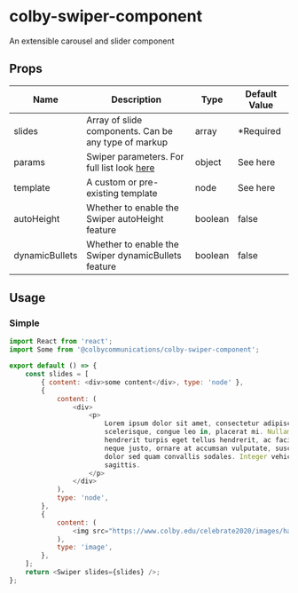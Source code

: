 # colby-swiper-component

An extensible carousel and slider component

## Props

| Name           | Description                                                                        | Type    | Default Value |
| -------------- | ---------------------------------------------------------------------------------- | ------- | ------------- |
| slides         | Array of slide components. Can be any type of markup                               | array   | \*Required    |
| params         | Swiper parameters. For full list look [here](https://swiperjs.com/api/#parameters) | object  | See here      |
| template       | A custom or pre-existing template                                                  | node    | See here      |
| autoHeight     | Whether to enable the Swiper autoHeight feature                                    | boolean | false         |
| dynamicBullets | Whether to enable the Swiper dynamicBullets feature                                | boolean | false         |

## Usage

### Simple

```javascript
import React from 'react';
import Some from '@colbycommunications/colby-swiper-component';

export default () => {
    const slides = [
        { content: <div>some content</div>, type: 'node' },
        {
            content: (
                <div>
                    <p>
                        Lorem ipsum dolor sit amet, consectetur adipiscing elit. Ut ac neque
                        scelerisque, congue leo in, placerat mi. Nullam vitae enim purus. Sed
                        hendrerit turpis eget tellus hendrerit, ac facilisis turpis lacinia. Nunc
                        neque justo, ornare at accumsan vulputate, suscipit vitae ante. Quisque non
                        dolor sed quam convallis sodales. Integer vehicula nulla sit amet accumsan
                        sagittis.
                    </p>
                </div>
            ),
            type: 'node',
        },
        {
            content: (
                <img src="https://www.colby.edu/celebrate2020/images/hats-and-miller-Comm2016-162_optimized.jpg" />
            ),
            type: 'image',
        },
    ];
    return <Swiper slides={slides} />;
};
```
